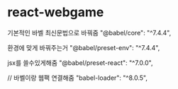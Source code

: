 # react-webgame
기본적인 바벨 최신문법으로 바꿔줌
"@babel/core": "^7.4.4",

환경에 맞게 바꿔주는거
"@babel/preset-env": "^7.4.4",

jsx를 쓸수있게해줌
"@babel/preset-react": "^7.0.0",

// 바벨이랑 웹팩 연결해줌
"babel-loader": "^8.0.5",